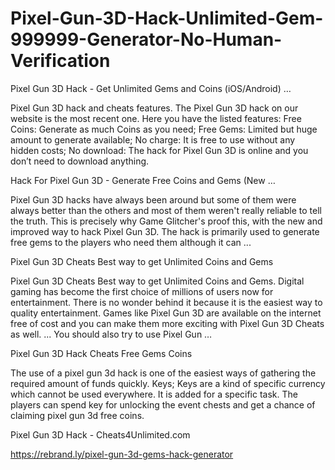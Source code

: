 <h1> Pixel-Gun-3D-Hack-Unlimited-Gem-999999-Generator-No-Human-Verification</h1>
Pixel Gun 3D Hack - Get Unlimited Gems and Coins (iOS/Android) …

Pixel Gun 3D hack and cheats features. The Pixel Gun 3D hack on our website is the most recent one. Here you have the listed features: Free Coins: Generate as much Coins as you need; Free Gems: Limited but huge amount to generate available; No charge: It is free to use without any hidden costs; No download: The hack for Pixel Gun 3D is online and you don’t need to download anything.

Hack For Pixel Gun 3D - Generate Free Coins and Gems (New …

Pixel Gun 3D hacks have always been around but some of them were always better than the others and most of them weren't really reliable to tell the truth. This is precisely why Game Glitcher's proof this, with the new and improved way to hack Pixel Gun 3D. The hack is primarily used to generate free gems to the players who need them although it can ...

Pixel Gun 3D Cheats Best way to get Unlimited Coins and Gems

Pixel Gun 3D Cheats Best way to get Unlimited Coins and Gems. Digital gaming has become the first choice of millions of users now for entertainment. There is no wonder behind it because it is the easiest way to quality entertainment. Games like Pixel Gun 3D are available on the internet free of cost and you can make them more exciting with Pixel Gun 3D Cheats as well. ... You should also try to use Pixel Gun …

Pixel Gun 3D Hack Cheats Free Gems Coins

The use of a pixel gun 3d hack is one of the easiest ways of gathering the required amount of funds quickly. Keys; Keys are a kind of specific currency which cannot be used everywhere. It is added for a specific task. The players can spend key for unlocking the event chests and get a chance of claiming pixel gun 3d free coins.

Pixel Gun 3D Hack - Cheats4Unlimited.com

https://rebrand.ly/pixel-gun-3d-gems-hack-generator
